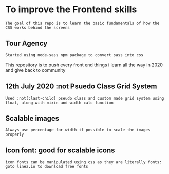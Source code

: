 # To improve the Frontend skills

    The goal of this repo is to learn the basic fundamentals of how the CSS works behind the screens

## Tour Agency

    Started using node-sass npm package to convert sass into css

This repository is to push every front end things i learn all the way in 2020 and give back to community

## 12th July 2020 :not Psuedo Class Grid System

    Used :not(:last-child) pseudo class and custom made grid system using float, along with mixin and width calc function

## Scalable images

    Always use percentage for width if possible to scale the images properly

## Icon font:  good for scalable icons

    icon fonts can be manipulated using css as they are literally fonts: goto linea.io to download free fonts

    
